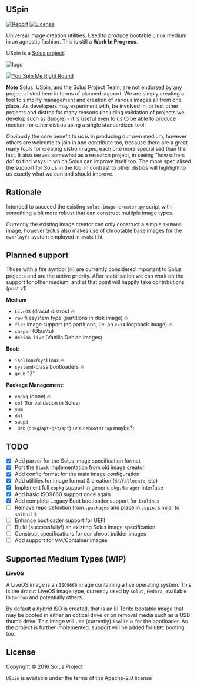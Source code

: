 USpin
------

[![Report](https://goreportcard.com/badge/github.com/solus-project/USpin)](https://goreportcard.com/report/github.com/solus-project/USpin) [![License](https://img.shields.io/badge/License-Apache%202.0-blue.svg)](https://opensource.org/licenses/Apache-2.0)

Universal image creation utilities. Used to produce bootable Linux medium in an agnostic fashion. This is still a **Work In Progress**.

USpin is a [Solus project](https://solus-project.com/).

![logo](https://build.getsol.us/logo.png)


[![You Spin Me Right Round](https://img.youtube.com/vi/PGNiXGX2nLU/0.jpg)](https://www.youtube.com/watch?v=PGNiXGX2nLU)

**Note**
Solus, USpin, and the Solus Project Team, are not endorsed by any projects listed here in terms of planned support. We are simply creating a tool to simplify
management and creation of various images all from one place. As developers may experiment with, be involved in, or test other projects and distros for
many reasons (including validation of projects we develop such as Budgie) - it is useful even to us to be able to produce medium for other distros using
a single standardized tool.

Obviously the core benefit to us is in producing our own medium, however others are welcome to join in and contribute too, because there are a great many
tools for creating distro images, each one more specialised than the last. It also serves somewhat as a research project, in seeing "how others do" to find
ways in which Solus can improve itself too. The more specialised the support for Solus in the tool in contrast to other distros will highlight to us exactly
what we can and should improve.


Rationale
-------
Intended to succeed the existing `solus-image-creator.py` script with something a bit more robust that can construct multiple image types.

Currently the existing image creator can only construct a simple `ISO9660` image, however Solus also makes use of chrootable base images for the `overlayfs` system employed in `evobuild`.

Planned support
---------------

Those with a fire symbol (🔥) are currently considered important to Solus projects and are the active priority. After stabilisation we can work on the support for other medium, and at that point will happily take contributions (post v1)

**Medium**

 - `LiveOS` (dracut distros) 🔥
 - `raw` filesystem type (partitions in disk image) 🔥
 - `flat` image support (no partitions, i.e. an `ext4` loopback image) 🔥
 - `casper` (Ubuntu)
 - `debian-live` (Vanilla Debian images)

**Boot**:
 - `isolinux`/`syslinux` 🔥
 - `systemd`-class bootloaders 🔥
 - `grub` "2"

**Package Management**:

- `eopkg` (done) 🔥
- `sol` (for validation in Solus)
- `yum`
- `dnf`
- `swupd`
- `.deb` (`dpkg`/`apt-get`/`apt`) (via `debootstrap` maybe?)

TODO
----

 - [x] Add parser for the Solus image specification format
 - [x] Port the `Stack` implementation from old image creator
 - [x] Add config format for the main image configuration
 - [x] Add utilities for image format & creation (`dd`/`fallocate`, etc)
 - [x] Implement full `eopkg` support in generic `pkg.Manager` interface
 - [x] Add basic ISO9660 support once again
 - [x] Add complete Legacy Boot bootloader support for `isolinux`
 - [ ] Remove repo definition from `.packages` and place in `.spin`, similar to `solbuild`.
 - [ ] Enhance bootloader support for UEFI
 - [ ] Build (successfully!) an existing Solus image specification
 - [ ] Construct specifications for our chroot builder images
 - [ ] Add support for VM/Container images

Supported Medium Types (WIP)
----------------------------

**LiveOS**

A LiveOS image is an `ISO9660` image containing a live operating system. This is the `dracut` LiveOS image type, currently used by `Solus`, `Fedora`, available in `Gentoo` and potentially others.

By default a *hybrid* ISO is created, that is an El Torito bootable image that may be booted in either an optical drive or on removal media such as a USB thumb drive. This image will use (currently) `isolinux` for the bootloader. As the project is further implemented, support will be added for `UEFI` booting too.

License
-------

Copyright © 2016 Solus Project

`USpin` is available under the terms of the Apache-2.0 license
